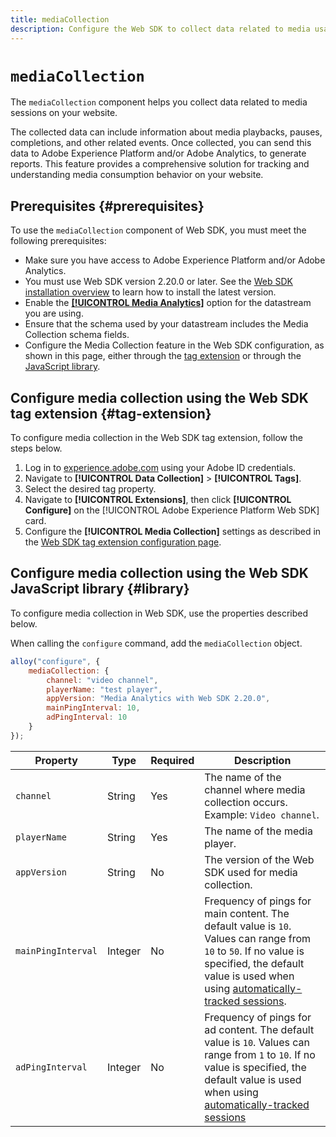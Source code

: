 ```yaml
---
title: mediaCollection
description: Configure the Web SDK to collect data related to media usage on your web properties.
---
```


# `mediaCollection`

The `mediaCollection` component helps you collect data related to media sessions on your website. 

The collected data can include information about media playbacks, pauses, completions, and other related events. Once collected, you can send this data to Adobe Experience Platform and/or Adobe Analytics, to generate reports. This feature provides a comprehensive solution for tracking and understanding media consumption behavior on your website.

## Prerequisites {#prerequisites}

To use the `mediaCollection` component of Web SDK, you must meet the following prerequisites:

* Make sure you have access to Adobe Experience Platform and/or Adobe Analytics.
* You must use Web SDK version 2.20.0 or later. See the [Web SDK installation overview](../../install/overview.md) to learn how to install the latest version.
* Enable the **[[!UICONTROL Media Analytics]](../../../datastreams/configure.md#advanced-options)** option for the datastream you are using.
* Ensure that the schema used by your datastream includes the Media Collection schema fields.
* Configure the Media Collection feature in the Web SDK configuration, as shown in this page, either through the [tag extension](#tag-extension) or through the [JavaScript library](#library).

## Configure media collection using the Web SDK tag extension {#tag-extension}

To configure media collection in the Web SDK tag extension, follow the steps below.

1. Log in to [experience.adobe.com](https://experience.adobe.com) using your Adobe ID credentials.
1. Navigate to **[!UICONTROL Data Collection]** > **[!UICONTROL Tags]**.
1. Select the desired tag property.
1. Navigate to **[!UICONTROL Extensions]**, then click **[!UICONTROL Configure]** on the [!UICONTROL Adobe Experience Platform Web SDK] card.
1. Configure the **[!UICONTROL Media Collection]** settings as described in the [Web SDK tag extension configuration page](../../../tags/extensions/client/web-sdk/web-sdk-extension-configuration.md#media-collection).

## Configure media collection using the Web SDK JavaScript library {#library}

To configure media collection in Web SDK, use the properties described below.

When calling the `configure` command, add the `mediaCollection` object.

```js
alloy("configure", {
    mediaCollection: {
        channel: "video channel",
        playerName: "test player",
        appVersion: "Media Analytics with Web SDK 2.20.0",
        mainPingInterval: 10,
        adPingInterval: 10
    }
});
```

|Property | Type | Required | Description |
|---------|----------|---------|---------|
| `channel` | String | Yes | The name of the channel where media collection occurs. Example: `Video channel`. |
|`playerName`| String  | Yes | The name of the media player. |
|`appVersion`| String  | No  | The version of the Web SDK used for media collection. |
| `mainPingInterval` | Integer | No | Frequency of pings for main content. The default value is `10`. Values can range from `10` to `50`.  If no value is specified, the default value is used when using [automatically-tracked sessions](../createmediasession.md#automatic).|
| `adPingInterval`| Integer | No | Frequency of pings for ad content. The default value is `10`. Values can range from `1` to `10`. If no value is specified, the default value is used when using [automatically-tracked sessions](../createmediasession.md#automatic) |
